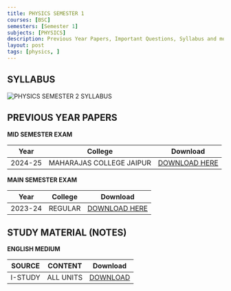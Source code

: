 ```yaml
---
title: PHYSICS SEMESTER 1
courses: [BSC]
semesters: [Semester 1]
subjects: [PHYSICS]
description: Previous Year Papers, Important Questions, Syllabus and more study materials
layout: post
tags: [physics, ]
---
```

## SYLLABUS
![PHYSICS SEMESTER 2 SYLLABUS](https://assets.edumate.life/dl/id/144/photo_1755587202.jpg)

## PREVIOUS YEAR PAPERS 
**MID SEMESTER EXAM**

| Year     | College | Download |
|----------|---------|----------|
|2024-25 | MAHARAJAS COLLEGE JAIPUR | [DOWNLOAD HERE](https://assets.edumate.life/dl/id/148/Physics-1sem-mid-sem-2024.pdf)|

**MAIN SEMESTER EXAM**

| Year     | College | Download |
|----------|---------|----------|
|2023-24 | REGULAR | [DOWNLOAD HERE](https://assets.edumate.life/dl/id/150/Physics_Years_2023_Paper_With_Solution.pdf)|

## STUDY MATERIAL (NOTES)

**ENGLISH MEDIUM**

| SOURCE   | CONTENT | Download |
|----------|---------|----------|
| I-STUDY | ALL UNITS | [DOWNLOAD](https://assets.edumate.life/dl/id/1590/Phy)|


